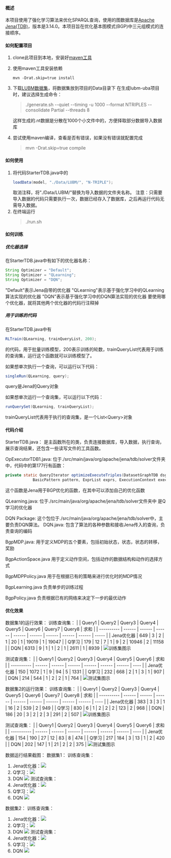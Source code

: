 #### 概述
本项目使用了强化学习算法来优化SPARQL查询，使用的图数据库是[Apache Jena(TDB)](https://github.com/apache/jena)，版本是3.14.0。本项目旨在优化基本图模式(BGP)中三元组模式的连接顺序。

#### 如何配置项目
1. clone此项目到本地，安装好[maven工具](https://maven.apache.org/download.cgi#)
2. 使用maven工具安装依赖
   ```
   mvn -Drat.skip=true install
   ```
3. 下载[LUBM数据集](https://github.com/rvesse/lubm-uba)，将数据集放到项目的Data目录下
   在生成lubm-uba项目时，建议选择生成命令：
   > ./generate.sh --quiet --timing -u 1000 --format NTRIPLES  --consolidate Partial --threads 8
   
   这样生成的.nt数据是分散在1000个小文件中的，方便择取部分数据导入数据库
4. 尝试使用maven编译，查看是否有错误，如果没有错误就配置完成
   > mvn -Drat.skip=true compile

#### 如何使用
1. 将代码StarterTDB.java中的
    ```java
    loadData(model, "./Data/LUBM/", "N-TRIPLE");
    ```
    取消注释，将"./Data/LUBM/"替换为导入数据的文件夹名称。
    注意：只需要导入数据的代码只需要执行一次，数据已经存入了数据库，之后再运行代码无需导入数据。
2. 在终端运行
   > ./run.sh

#### 如何训练
##### 优化器选择
在StarterTDB.java中有如下的优化器名称：
```java
String Optimizer = "Default";
String Optimizer = "QLearning";
String Optimizer = "DQN";
```
"Default"表示Jena自带的优化器
"QLearning"表示基于强化学习中的QLearning算法实现的优化器
"DQN"表示基于强化学习中的DQN算法实现的优化器
要使用哪个优化器，就将其他两个优化器的代码行注释掉
##### 用于训练的代码
在StarterTDB.java中有
```java
RLTrain(QLearning, trainQueryList, 200);
```
的代码，用于批量训练模型，200表示训练的轮数，trainQueryList代表用于训练的查询集，运行这个函数就可以训练模型了。

如果想单次执行一个查询，可以运行以下代码：
```java
singleRun(QLearning, query);
```
query是Jena的Query对象

如果想单次运行一个查询集，可以运行以下代码：
```java
runQuerySet(QLearning, trainQueryList);
```
trainQueryList代表用于执行的查询集，是一个List\<Query\>对象

#### 代码介绍
StarterTDB.java：
是主函数所在的类，负责连接数据库，导入数据，执行查询，展示查询结果，还包含一些读写文件的工具函数。

OpExecutorTDB1.java:
位于./src/main/java/org/apache/jena/tdb/solver文件夹中，代码中的第177行有函数：
```java
private static QueryIterator optimizeExecuteTriples(DatasetGraphTDB dsgtdb, QueryIterator input,
            BasicPattern pattern, ExprList exprs, ExecutionContext execCxt)
```
这个函数是Jena用于BGP优化的函数，在其中可以添加自己的优化函数

QLearning.java:
位于./src/main/java/org/apache/jena/tdb/solver文件夹中
是Q学习的优化器

DQN Package:
这个包位于./src/main/java/org/apache/jena/tdb/solver中，主要负责DQN算法。
DQN.java:
包含了算法的各种参数和接收Jena传入的查询，负责查询的编码

BgpMDP.java:
用于定义MDP的五个要素，包括初始状态，状态，状态的转移，奖励

BgpActionSpace.java
用于定义动作空间，包括动作的数据结构和动作的选择方式

BgpMDPPolicy.java
用于在根据已有的策略来进行优化时的MDP情况

BgpLearning.java
负责单步的训练过程

BgpPolicy.java
负责根据已有的网络来决定下一步的最优动作



#### 优化效果
数据集1的运行效果：
训练查询集：
|            | Query1 | Query2 | Query3 | Query4 | Query5 | Query6 | Query7 | Query8 | 求和  |
| ---------- | ------ | ------ | ------ | ------ | ------ | ------ | ------ | ------ | ----- |
| Jena优化器 | 649    | 3      | 2      | 1      | 20     | 1      | 19019  | 1      | 19047 |
| Q学习      | 179    | 12     | 7      | 1      | 9      | 2      | 10946  | 2      | 11158 |
| DQN        | 6313   | 9      | 1      | 1      | 2      | 1      | 2611   | 1      | 8939  |
![训练集图示](./figure/dataset1/train.png)

测试查询集：
|            | Query1 | Query2 | Query3 | Query4 | Query5 | Query6 | 求和 |
| ---------- | ------ | ------ | ------ | ------ | ------ | ------ | ---- |
| Jena优化器 | 150    | 1072   | 1      | 9      | 94     | 5      | 1331 |
| Q学习      | 232    | 668    | 2      | 1      | 3      | 1      | 907  |
| DQN        | 214    | 544    | 1      | 2      | 2      | 1      | 764  |
![测试集图示](./figure/dataset1/test.png)

数据集2的运行效果：
训练查询集：
|            | Query1 | Query2 | Query3 | Query4 | Query5 | Query6 | Query7 | Query8 | 求和 |
| ---------- | ------ | ------ | ------ | ------ | ------ | ------ | ------ | ------ | ---- |
| Jena优化器 | 383    | 3      | 3      | 1      | 16     | 2      | 539    | 2      | 949  |
| Q学习      | 830    | 6      | 1      | 2      | 2      | 2      | 123    | 2      | 968  |
| DQN        | 186    | 20     | 3      | 2      | 2      | 3      | 291    | 2      | 507  |
![训练集图示](./figure/dataset2/train.png)

测试查询集：
|            | Query1 | Query2 | Query3 | Query4 | Query5 | Query6 | 求和 |
| ---------- | ------ | ------ | ------ | ------ | ------ | ------ | ---- |
| Jena优化器 | 154    | 190    | 27     | 12     | 83     | 8      | 474  |
| Q学习      | 217    | 184    | 3      | 13     | 1      | 2      | 420  |
| DQN        | 202    | 147    | 1      | 21     | 2      | 2      | 375  |
![测试集图示](./figure/dataset2/test.png)

数据运行结果截图：
数据集1：
训练查询集：
1. Jena优化器：![](./figure/dataset1/Default_train.png)
2. Q学习：![](./figure/dataset1/QLearning_train.png)
3. DQN ![](./figure/dataset1/DQN_train.png)
测试查询集：
1. Jena优化器：![](./figure/dataset1/Default_test.png)
2. Q学习：![](./figure/dataset1/QLearning_test.png)
3. DQN ![](./figure/dataset1/DQN_test.png)

数据集2：
训练查询集：
1. Jena优化器：![](./figure/dataset2/Default_train.png)
2. Q学习：![](./figure/dataset2/QLearning_train.png)
3. DQN ![](./figure/dataset2/DQN_train.png)
测试查询集：
1. Jena优化器：![](./figure/dataset2/Default_test.png)
2. Q学习：![](./figure/dataset2/QLearning_test.png)
3. DQN ![](./figure/dataset2/DQN_test.png)